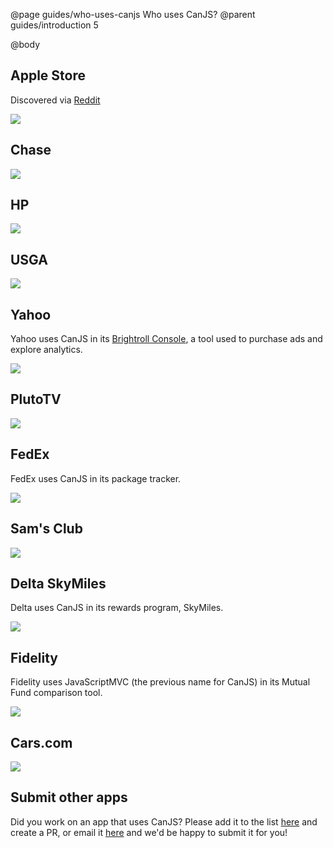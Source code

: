 @page guides/who-uses-canjs Who uses CanJS?
@parent guides/introduction 5

@body

## Apple Store

Discovered via [Reddit](https://www.reddit.com/r/javascript/comments/1kffau/apple_store_use_canjs_javascript_framework_not/)

<a href="http://www.apple.com/shop/buy-iphone/iphone-7"><img src="../../docs/can-guides/images/apps/aos.png"></a>

## Chase

<img src="../../docs/can-guides/images/apps/chase.png">

## HP

<img src="../../docs/can-guides/images/apps/hp.png">

## USGA

<a href="http://www.usga.org/"><img src="../../docs/can-guides/images/apps/usga.png"></a>

## Yahoo

Yahoo uses CanJS in its [Brightroll Console](https://www.bitovi.com/blog/canjs-case-study-brightroll), a tool used to purchase ads and explore analytics.

<img src="../../docs/can-guides/images/apps/brightroll.png">

## PlutoTV

<a href="http://pluto.tv/watch"><img src="../../docs/can-guides/images/apps/plutotv.png"></a>

## FedEx

FedEx uses CanJS in its package tracker.

<a href="https://www.fedex.com/apps/fedextrack/?action=track&cntry_code=us"><img src="../../docs/can-guides/images/apps/fedex.png"></a>

## Sam's Club

<a href="https://m.samsclub.com/locator?xid=hdr_locator"><img src="../../docs/can-guides/images/apps/sams.png"></a>


## Delta SkyMiles

Delta uses CanJS in its rewards program, SkyMiles.

<a href="http://www.skymilesshopping.com/"><img src="../../docs/can-guides/images/apps/delta.png"></a>


## Fidelity

Fidelity uses JavaScriptMVC (the previous name for CanJS) in its Mutual Fund comparison tool.

<a href="https://www.fidelity.com/fund-screener/research.shtml"><img src="../../docs/can-guides/images/apps/fidelity.png"></a>


## Cars.com

<a href="http://www.cars.com/go/configurator/helperEntry.jsp"><img src="../../docs/can-guides/images/apps/cars.png"></a>

## Submit other apps

Did you work on an app that uses CanJS? Please add it to the list [here](https://github.com/canjs/canjs/blob/master/docs/can-guides/introduction/who-uses.md) and create a PR, or email it [here](mailto:contact@bitovi.com) and we'd be happy to submit it for you!


[//]: # (Volkswagon)

[//]: # (Well's Fargo)

[//]: # (Walmart)

[//]: # (T-Mobile)

